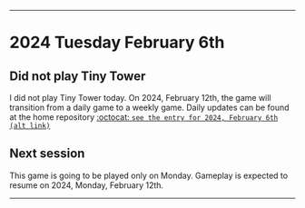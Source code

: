 
***

# 2024 Tuesday February 6th

## Did not play Tiny Tower

I did not play Tiny Tower today. On 2024, February 12th, the game will transition from a daily game to a weekly game. Daily updates can be found at the home repository [:octocat: `see the entry for 2024, February 6th`](https://github.com/seanpm2001/SeansLifeArchive_Images_TinyTower/tree/master/tiny%20tower/2024/02_February/06/) [`(alt link)`](/tiny%20tower/2024/02_February/06/)

## Next session

This game is going to be played only on Monday. Gameplay is expected to resume on 2024, Monday, February 12th.

***
